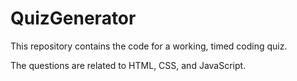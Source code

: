# QuizGenerator

This repository contains the code for a working, timed coding quiz. 

The questions are related to HTML, CSS, and JavaScript. 

